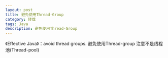 ```yaml
---
layout: post
title: 避免使用Thread-Group
category: 转载
tags: Java
description: 避免使用Thread-Group
---
```


《Effective Java》：avoid thread groups. 避免使用Thread-group
注意不是线程池(Thread-pool)
